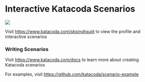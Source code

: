 # Interactive Katacoda Scenarios

[![](http://shields.katacoda.com/katacoda/sksinghsujit/count.svg)](https://www.katacoda.com/sksinghsujit "Get your profile on Katacoda.com")

Visit https://www.katacoda.com/sksinghsujit to view the profile and interactive scenarios

### Writing Scenarios
Visit https://www.katacoda.com/docs to learn more about creating Katacoda scenarios

For examples, visit https://github.com/katacoda/scenario-example
